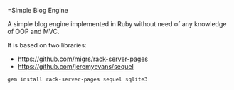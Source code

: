 =Simple Blog Engine

A simple blog engine implemented in Ruby without need of any knowledge of OOP and MVC.

It is based on two libraries:
* https://github.com/migrs/rack-server-pages
* https://github.com/jeremyevans/sequel

`gem install rack-server-pages sequel sqlite3`
